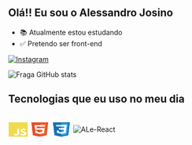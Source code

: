 ## Olá!! Eu sou o Alessandro Josino
- 📚 Atualmente estou estudando
- ✅ Pretendo ser front-end

[![Instagram](https://img.shields.io/badge/Instagram-E4405F?style=for-the-badge&logo=instagram&logoColor=white)](https://instagram.com/josino_front?igshid=ZDdkNTZiNTM=)

![Fraga GitHub stats](https://github-readme-stats.vercel.app/api?username=ALeJosino&show_icons=true&theme=dracula&count_private=true)

## Tecnologias que eu uso no meu dia

<div style="display: inline_block"><br>
  <img align="center" alt="ALe-Js" height="30" width="40" src="https://raw.githubusercontent.com/devicons/devicon/master/icons/javascript/javascript-plain.svg">
  <img align="center" alt="ALe-Html" height="30" width="40" src="https://raw.githubusercontent.com/devicons/devicon/master/icons/html5/html5-original.svg">
  <img align="center" alt="ALe-CSS" height="30" width="40" src="https://raw.githubusercontent.com/devicons/devicon/master/icons/css3/css3-original.svg">
  <img align="center" alt="ALe-React" height="30" widht="40" src="https://cdn.jsdelivr.net/gh/devicons/devicon/icons/react/react-original.svg" />
</div>
